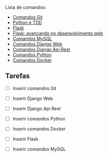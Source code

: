 Lista de comandos:

- [Comandos Git](comandos_git.md)
- [Python e TDD](Python_TDD/documentacao_python_TDD.md)
- [Flask](Flask/Flask_Criando_um_webapp/documentacao_Flask_webapp.md)
- [Flask: avançando no desenvolvimento web](Flask/Flask_curso_2/documentacao_Flask_curso_2.md)
- [Comandos MySQL](MySQL/comandos_MySQL.md)
- [Comandos Django Web]()
- [Comandos Django Api Rest]()
- [Comandos Python]()
- [Comandos Docker]()


## Tarefas

- [ ] Inserir comandos Git
- [ ] Inserir Django Web 
- [ ] Inserir Django Api Rest 
- [ ] Inserir comandos Python
- [ ] Inserir comandos Docker
- [ ] Inserir Flask
- [ ] Inserir comandos MySQL

